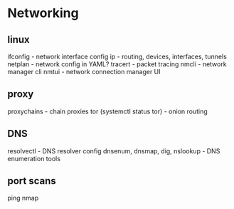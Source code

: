 # Networking

## linux
ifconfig - network interface config
ip - routing, devices, interfaces, tunnels
netplan - network config in YAML?
tracert - packet tracing
nmcli - network manager cli
nmtui - network connection manager UI

## proxy
proxychains - chain proxies
tor (systemctl status tor) - onion routing

## DNS
resolvectl - DNS resolver config
dnsenum, dnsmap, dig, nslookup - DNS enumeration tools

## port scans
ping
nmap

